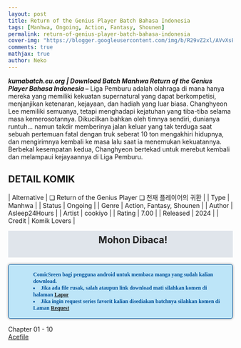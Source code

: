 ```yaml
---
layout: post
title: Return of the Genius Player Batch Bahasa Indonesia 
tags: [Manhwa, Ongoing, Action, Fantasy, Shounen]
permalink: return-of-genius-player-batch-bahasa-indonesia
cover-img: "https://blogger.googleusercontent.com/img/b/R29vZ2xl/AVvXsEi3NBACHE2B3xR2mcKqzGAAP4QYYQt9xHWm9_0wLiUd7-eKbWZdlEUvCDGbHvr7LDzNt9xHqYBrt9DX_oxMfE6OKznvhcsHvV65OBJ_msFX2qK97Op-vOHPjRA85prwGjuqCDKvPs2DTmvaJbI8YbV4DklG43CpzZXK28l-FDYzuxPZSJ186OQm8j66fZTT/s608/Return-of-the-Genius-Player-VOLUME-001-HEADER.jpg"
comments: true
mathjax: true
author: Neko
---
```




**<em>kumabatch.eu.org | Download Batch Manhwa Return of the Genius Player Bahasa Indonesia –</em>** Liga Pemburu adalah olahraga di mana hanya mereka yang memiliki kekuatan supernatural yang dapat berkompetisi, menjanjikan ketenaran, kejayaan, dan hadiah yang luar biasa. Changhyeon Lee memiliki semuanya, tetapi menghadapi kejatuhan yang tiba-tiba selama masa kemerosotannya. Dikucilkan bahkan oleh timnya sendiri, dunianya runtuh… namun takdir memberinya jalan keluar yang tak terduga saat sebuah pertemuan fatal dengan truk seberat 10 ton mengakhiri hidupnya, dan mengirimnya kembali ke masa lalu saat ia menemukan kekuatannya. Berbekal kesempatan kedua, Changhyeon bertekad untuk merebut kembali dan melampaui kejayaannya di Liga Pemburu.

## DETAIL KOMIK

| Alternative | ❑ Return of the Genius Player  ❑ 천재 플레이어의 귀환 |
| Type | Manhwa |
| Status | Ongoing |
| Genre | Action, Fantasy, Shounen |
| Author | Asleep24Hours |
| Artist | cookiyo |
| Rating | 7.00 |
| Released | 2024 |
| Credit  | Komik Lovers |

<h2 style="background-attachment: initial; background-clip: initial; background-color: #e0e5eb; background-origin: initial; background-position: 12px 1px; background-repeat: no-repeat; background-size: initial; color: #222222; line-height: 22px; margin: 5px 0px; min-height: 38px; padding: 10px 12px 12px 68px; text-align: center;"> 
Mohon Dibaca!</h2>

<div style="-moz-border-radius: 15px; -moz-box-shadow: 0 0 5px #888; -webkit-border-radius: 15px; -webkit-box-shadow: 0 0 5px #888; background-attachment: initial; background-clip: initial; background-color: #bde5f8; background-origin: initial; background-position: 10px 50%; background-repeat: no-repeat; background-size: initial; background: #bde5f8 url(&quot;https://sites.google.com/site/problogiz/my-icon/info.png&quot;) no-repeat 10px center; border-radius: 5px; border: 1px solid; box-shadow: rgb(136, 136, 136) 0px 0px 5px; color: #00529b; font: bold 12px verdana; margin: 15px 0px; padding: 15px 20px 15px 55px; 
<ul>
  <li>Direkomendasikan menggunakan aplikasi <a href="https://play.google.com/store/apps/details?id=com.viewer.comicscreen">ComicSreen</a> bagi pengguna android untuk membaca manga yang sudah kalian download.</li>
  <li>Jika ada file rusak, salah ataupun link download mati silahkan komen di halaman <a href="https://kumabatch.github.io/lapor/">Lapor</a></li>
  <li>Jika ingin request series favorit kalian disediakan batchnya silahkan komen di Laman <a href="https://kumabatch.github.io/request/">Request</a></li>
</ul>
</div>

Chapter 01 - 10<br>
<a href="http://ouo.io/qs/OzRuKBTK?s=https://acefile.co/f/106524210/kumabatch-return-of-the-genius-player-chapter-11-20-zip">Acefile</a></li>
